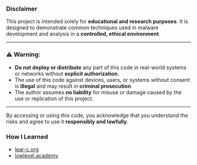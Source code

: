 ### Disclaimer

This project is intended solely for **educational and research purposes**. It is designed to demonstrate common techniques used in malware development and analysis in a **controlled, ethical environment**.

---

### ⚠️ Warning:

- **Do not deploy or distribute** any part of this code in real-world systems or networks without **explicit authorization**.  
- The use of this code against devices, users, or systems without consent is **illegal** and may result in **criminal prosecution**.  
- The author assumes **no liability** for misuse or damage caused by the use or replication of this project.

---

By accessing or using this code, you acknowledge that you understand the risks and agree to use it **responsibly and lawfully**.

### How I Learned
- [lear-c.org](https://www.learn-c.org/)
- [lowlevel.academy](https://lowlevel.academy/)